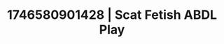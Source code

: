 ---
categories:
- Erotic adventure
- Elegant fetish
- AI-generated
- Roleplay fantasies
- Barefoot beauty
- ASMR
- Cosplay
- 3D erotic games
image: /assets/images/1746580901428.jpg
layout: post
seo:
  description: Featured content with exclusive Scat Fetish, ABDL Play. HD images available.
  keywords: Scat Fetish, ABDL Play
  og_image: /assets/images/1746580901428.jpg
  schema_type: VisualArtwork
tags:
- ABDL Play
- '#1746580901428'
- Scat Fetish
title: 1746580901428 | Scat Fetish ABDL Play
---